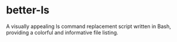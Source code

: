 # better-ls
A visually appealing ls command replacement script written in Bash, providing a colorful and informative file listing.
